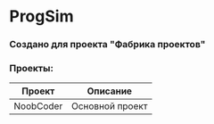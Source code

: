# ProgSim

### Cоздано для проекта "Фабрика проектов"
###
### Проекты:

| Проект         | Описание        |
|----------------|-----------------|
| NoobCoder      | Основной проект |


